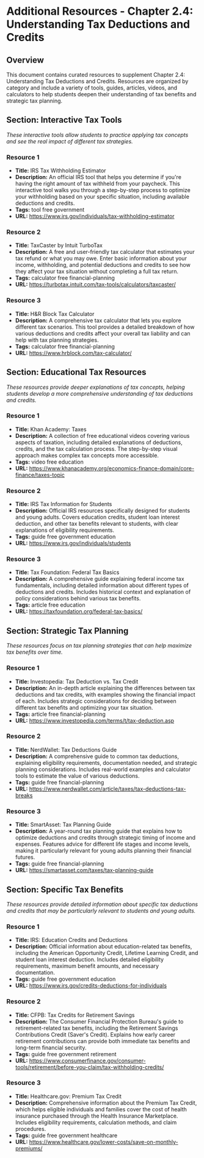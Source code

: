 # Additional Resources - Chapter 2.4: Understanding Tax Deductions and Credits

## Overview
This document contains curated resources to supplement Chapter 2.4: Understanding Tax Deductions and Credits. Resources are organized by category and include a variety of tools, guides, articles, videos, and calculators to help students deepen their understanding of tax benefits and strategic tax planning.

## Section: Interactive Tax Tools

*These interactive tools allow students to practice applying tax concepts and see the real impact of different tax strategies.*

### Resource 1
- **Title:** IRS Tax Withholding Estimator
- **Description:** An official IRS tool that helps you determine if you're having the right amount of tax withheld from your paycheck. This interactive tool walks you through a step-by-step process to optimize your withholding based on your specific situation, including available deductions and credits.
- **Tags:** tool free government
- **URL:** https://www.irs.gov/individuals/tax-withholding-estimator

### Resource 2
- **Title:** TaxCaster by Intuit TurboTax
- **Description:** A free and user-friendly tax calculator that estimates your tax refund or what you may owe. Enter basic information about your income, withholding, and potential deductions and credits to see how they affect your tax situation without completing a full tax return.
- **Tags:** calculator free financial-planning
- **URL:** https://turbotax.intuit.com/tax-tools/calculators/taxcaster/

### Resource 3
- **Title:** H&R Block Tax Calculator
- **Description:** A comprehensive tax calculator that lets you explore different tax scenarios. This tool provides a detailed breakdown of how various deductions and credits affect your overall tax liability and can help with tax planning strategies.
- **Tags:** calculator free financial-planning
- **URL:** https://www.hrblock.com/tax-calculator/

## Section: Educational Tax Resources

*These resources provide deeper explanations of tax concepts, helping students develop a more comprehensive understanding of tax deductions and credits.*

### Resource 1
- **Title:** Khan Academy: Taxes
- **Description:** A collection of free educational videos covering various aspects of taxation, including detailed explanations of deductions, credits, and the tax calculation process. The step-by-step visual approach makes complex tax concepts more accessible.
- **Tags:** video free education
- **URL:** https://www.khanacademy.org/economics-finance-domain/core-finance/taxes-topic

### Resource 2
- **Title:** IRS Tax Information for Students
- **Description:** Official IRS resources specifically designed for students and young adults. Covers education credits, student loan interest deduction, and other tax benefits relevant to students, with clear explanations of eligibility requirements.
- **Tags:** guide free government education
- **URL:** https://www.irs.gov/individuals/students

### Resource 3
- **Title:** Tax Foundation: Federal Tax Basics
- **Description:** A comprehensive guide explaining federal income tax fundamentals, including detailed information about different types of deductions and credits. Includes historical context and explanation of policy considerations behind various tax benefits.
- **Tags:** article free education
- **URL:** https://taxfoundation.org/federal-tax-basics/

## Section: Strategic Tax Planning

*These resources focus on tax planning strategies that can help maximize tax benefits over time.*

### Resource 1
- **Title:** Investopedia: Tax Deduction vs. Tax Credit
- **Description:** An in-depth article explaining the differences between tax deductions and tax credits, with examples showing the financial impact of each. Includes strategic considerations for deciding between different tax benefits and optimizing your tax situation.
- **Tags:** article free financial-planning
- **URL:** https://www.investopedia.com/terms/t/tax-deduction.asp

### Resource 2
- **Title:** NerdWallet: Tax Deductions Guide
- **Description:** A comprehensive guide to common tax deductions, explaining eligibility requirements, documentation needed, and strategic planning considerations. Includes real-world examples and calculator tools to estimate the value of various deductions.
- **Tags:** guide free financial-planning
- **URL:** https://www.nerdwallet.com/article/taxes/tax-deductions-tax-breaks

### Resource 3
- **Title:** SmartAsset: Tax Planning Guide
- **Description:** A year-round tax planning guide that explains how to optimize deductions and credits through strategic timing of income and expenses. Features advice for different life stages and income levels, making it particularly relevant for young adults planning their financial futures.
- **Tags:** guide free financial-planning
- **URL:** https://smartasset.com/taxes/tax-planning-guide

## Section: Specific Tax Benefits

*These resources provide detailed information about specific tax deductions and credits that may be particularly relevant to students and young adults.*

### Resource 1
- **Title:** IRS: Education Credits and Deductions
- **Description:** Official information about education-related tax benefits, including the American Opportunity Credit, Lifetime Learning Credit, and student loan interest deduction. Includes detailed eligibility requirements, maximum benefit amounts, and necessary documentation.
- **Tags:** guide free government education
- **URL:** https://www.irs.gov/credits-deductions-for-individuals

### Resource 2
- **Title:** CFPB: Tax Credits for Retirement Savings
- **Description:** The Consumer Financial Protection Bureau's guide to retirement-related tax benefits, including the Retirement Savings Contributions Credit (Saver's Credit). Explains how early career retirement contributions can provide both immediate tax benefits and long-term financial security.
- **Tags:** guide free government retirement
- **URL:** https://www.consumerfinance.gov/consumer-tools/retirement/before-you-claim/tax-withholding-credits/

### Resource 3
- **Title:** Healthcare.gov: Premium Tax Credit
- **Description:** Comprehensive information about the Premium Tax Credit, which helps eligible individuals and families cover the cost of health insurance purchased through the Health Insurance Marketplace. Includes eligibility requirements, calculation methods, and claim procedures.
- **Tags:** guide free government healthcare
- **URL:** https://www.healthcare.gov/lower-costs/save-on-monthly-premiums/